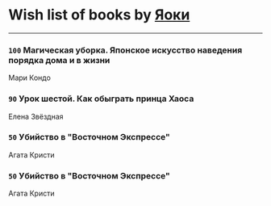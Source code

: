 # Wish list of books by [Яоки](https://www.facebook.com/app_scoped_user_id/645367365616748/)
---

### `100` Магическая уборка. Японское искусство наведения порядка дома и в жизни
Мари Кондо

### `90` Урок шестой. Как обыграть принца Хаоса
Елена Звёздная

### `50` Убийство в "Восточном Экспрессе"
Агата Кристи

### `50` Убийство в "Восточном Экспрессе"
Агата Кристи

